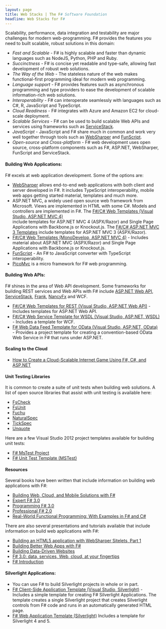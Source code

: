 ```yaml
---
layout: page
title: Web Stacks | The F# Software Foundation
headline: Web Stacks for F#
---
```


Scalability, performance, data integration and testability are major
challenges for modern web-programming. F# provides the features you need to built scalable, robust 
solutions in this domain:

 * *Fast and Scalable* - F# is highly scalable and faster than dynamic languages such as NodeJS, Python, PHP and Ruby. 
 * *Succinctness* - F# is concise yet readable and type-safe, allowing fast development of robust web solutions.  
 * *The Way of the Web* - The stateless nature of the web makes functional-first programming ideal for modern web programming.
 * *Language support* - F# provides features such as asynchronous programming and type providers to ease the development of scalable information-rich web solutions. 
 * *Interoperability* - F# can interoperate seamlessly with languages such as C#, R, JavaScript and TypeScript.
 * *Cloud Readiness* - F# integrates with Azure and Amazon EC2 for cloud-scale deployment. 
 * *Scalable Services* - F# can be used to build scalable Web APIs and services using frameworks such as [ServiceStack](http://www.servicestack.net/).
 * *JavaScript* - JavaScript and F# share much in common and work very well 
   together through tools such as [WebSharper](http://websharper.com) and [FunScript](https://github.com/ZachBray/FunScript).
 * *Open-source* and *Cross-platform* - F# web development uses open source, cross-platform components 
   such as F#, ASP.NET, WebSharper, FunScript and ServiceStack. 

#### Building Web Applications:

F# excels at web application development. Some of the options are:

 * [WebSharper](http://www.websharper.com/home) 
   allows end-to-end web applications with both client and server developed in F#. It includes
   TypeScript interoperability, mobile web apps getting started material, templates and much more.
 * ASP.NET MVC, a widely used open source web framework from Microsoft. Views are implemented in HTML with some C#. 
   Models and controllers are implemented in F#.
   The [F#/C# Web Templates (Visual Studio, ASP.NET MVC 4)](http://visualstudiogallery.msdn.microsoft.com/3d2bf938-fc9e-403c-90b3-8de27dc23095)  
   include templates for ASP.NET MVC 4 (ASPX/Razor) and Single Page Applications with Backbone.js or Knockout.js.
   The [F#/C# ASP.NET MVC 3 Templates](http://visualstudiogallery.msdn.microsoft.com/f57aa816-e96b-4133-ab5d-9b9b99914ead) 
   include templates for ASP.NET MVC 3 (ASPX/Razor).
 * [F#/C# Web Templates (MonoDevelop, ASP.NET MVC 4)](http://bloggemdano.blogspot.de/2012/12/using-new-aspnet-mvc-4-template-in.html) - 
   Includes material about ASP.NET MVC (ASPX/Razor) and Single Page Applications with Backbone.js or Knockout.js.
 * [FunScript](https://github.com/ZachBray/FunScript/) - An F# to JavaScript converter with TypeScript interoperability.
 * [PicoMvc](https://github.com/robertpi/PicoMvc) is a micro framework for F# web programming.
 
#### Building Web APIs:

F# shines in the area of Web API development. Some frameworks for building 
REST services and Web APIs with F# include [ASP.NET Web API](http://www.asp.net/web-api), [ServiceStack](http://www.servicestack.net/), [Frank](https://github.com/frank-fs/frank),
[NancyFx](http://nancyfx.org/) and WCF.

 * [F#/C# Web Templates for REST (Visual Studio, ASP.NET Web API)](http://visualstudiogallery.msdn.microsoft.com/3d2bf938-fc9e-403c-90b3-8de27dc23095) - 
   Includes templates for ASP.NET Web API. 
 * [F#/C# Web Service Template for WSDL (Visual Studio, ASP.NET, WSDL)](http://visualstudiogallery.msdn.microsoft.com/279345a4-f189-4d1f-98fe-6b1af322d164) -
   Includes a template for WCF.
 * [F# Web Data Feed Template for OData (Visual Studio, ASP.NET, OData)](http://visualstudiogallery.msdn.microsoft.com/62042780-c1bb-456a-a552-c7d88d5d7aef) -
   Provides a project template for creating a convention-based OData Web Service in F# that runs under ASP.NET.   

#### Scaling to the Cloud

 * [How to Create a Cloud-Scalable Internet Game Using F#, C#, and ASP.NET](http://blogs.msdn.com/b/fsharpteam/archive/2013/02/05/learn-how-to-create-an-internet-game-using-f-c-and-asp-net.aspx)


#### Unit Testing Libraries

It is common to create a suite of unit tests when building web solutions. A list of open source 
libraries that assist with unit testing is available here:

 * [FsCheck](http://fscheck.codeplex.com/)
 * [FsUnit](https://github.com/dmohl/FsUnit)
 * [Fuchu](https://github.com/mausch/Fuchu)
 * [NaturalSpec](https://github.com/forki/NaturalSpec)
 * [TickSpec](http://trelford.com/blog/post/TickSpec.aspx)
 * [Unquote](http://code.google.com/p/unquote/)

Here are a few Visual Studio 2012 project templates available for building unit tests:

 * [F# MsTest Project](http://visualstudiogallery.msdn.microsoft.com/51ebe64a-899b-4959-8c24-b0148ed6b264)
 * [F# Unit Test Template (MSTest)](http://visualstudiogallery.msdn.microsoft.com/432eb82c-345e-4502-be56-015fe051a210)

#### Resources

Several books have been written that include information on building web applications with F#:

 * [Building Web, Cloud, and Mobile Solutions with F#](http://www.amazon.com/Building-Web-Cloud-Mobile-Solutions/dp/1449333761) 
 * [Expert F# 3.0](http://www.amazon.com/Expert-F-3-0-Apress/dp/1430246502/ref=sr_1_2?s=books&ie=UTF8&qid=1353176560&sr=1-2&keywords=F%23)
 * [Programming F# 3.0](http://www.amazon.com/Programming-F-3-0-Chris-Smith/dp/1449320295/ref=sr_1_1?s=books&ie=UTF8&qid=1353176560&sr=1-1&keywords=F%23)
 * [Professional F# 2.0](http://www.amazon.com/Professional-F-2-0-Ted-Neward/dp/047052801X/ref=sr_1_9?s=books&ie=UTF8&qid=1353176560&sr=1-9&keywords=F%23)
 * [Real-World Functional Programming: With Examples in F# and C#](http://www.amazon.com/Real-World-Functional-Programming-Tomas-Petricek/dp/1933988924/ref=sr_1_5?s=books&ie=UTF8&qid=1353176560&sr=1-5&keywords=F%23) 
 
There are also several presentations and tutorials available that include information on 
build web applications with F#:

 * [Building an HTML5 application with WebSharper Sitelets, Part 1](http://www.developerfusion.com/article/124078/building-an-html5-application-with-websharper-sitelets-part-1/)
 * [Building Better Web Apps with F#](http://bloggemdano.blogspot.com/2012/11/recording-for-building-better-web-apps.html)
 * [Building Data-Driven Websites](http://msdn.microsoft.com/en-us/library/hh273072.aspx)
 * [F# 3.0: data, services, Web, cloud, at your fingertips](http://channel9.msdn.com/Events/Build/BUILD2011/SAC-904T)
 * [F# Introduction](http://skillsmatter.com/podcast/scala/phil-trelford-f-introduction)

#### Silverlight Applications: 
 * You can use F# to build Silverlight projects in whole or in part. 
 * [F# Client-Side Application Template (Visual Studio, Silverlight)](http://visualstudiogallery.msdn.microsoft.com/621d86fb-944f-48db-a69c-e73c5521de9d) -
   Includes a simple template for creating F# Silverlight Applications. The template creates a single 
   Silverlight project that creates Silverlight controls from F# code and runs in an automatically generated HTML page.
 * [F# Web Application Template (Silverlight)](http://visualstudiogallery.msdn.microsoft.com/f0e9a557-3fd6-41d9-8518-c1735b382c73)
   Includes a template for Silverlight 4 and 5.
           
           

